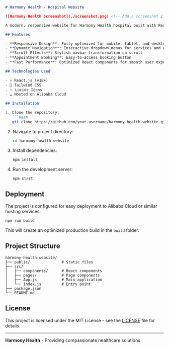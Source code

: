 

```markdown
# Harmony Health - Hospital Website

![Harmony Health Screenshot](./screenshot.png) <!-- Add a screenshot if available -->

A modern, responsive website for Harmony Health hospital built with React.js and Tailwind CSS, featuring patient-friendly navigation and appointment booking functionality.

## Features

- **Responsive Design**: Fully optimized for mobile, tablet, and desktop
- **Dynamic Navigation**: Interactive dropdown menus for services and about sections
- **Scroll Effects**: Stylish navbar transformation on scroll
- **Appointment Booking**: Easy-to-access booking button
- **Fast Performance**: Optimized React components for smooth user experience

## Technologies Used

- ⚛️ React.js (v18+)
- 🎨 Tailwind CSS
- ✨ Lucide Icons
- ☁️ Hosted on Alibaba Cloud

## Installation

1. Clone the repository:
   ```bash
   git clone https://github.com/your-username/harmony-health-website.git
   ```
2. Navigate to project directory:
   ```bash
   cd harmony-health-website
   ```
3. Install dependencies:
   ```bash
   npm install
   ```
4. Run the development server:
   ```bash
   npm start
   ```

## Deployment

The project is configured for easy deployment to Alibaba Cloud or similar hosting services:

```bash
npm run build
```

This will create an optimized production build in the `build` folder.

## Project Structure

```
harmony-health-website/
├── public/              # Static files
├── src/
│   ├── components/      # React components
│   ├── pages/           # Page components
│   ├── App.js           # Main application
│   └── index.js         # Entry point
├── package.json
└── README.md
```


## License

This project is licensed under the MIT License - see the [LICENSE](LICENSE) file for details.

---

**Harmony Health** - Providing compassionate healthcare solutions
```

